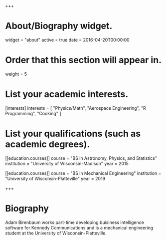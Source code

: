 +++
# About/Biography widget.
widget = "about"
active = true
date = 2016-04-20T00:00:00

# Order that this section will appear in.
weight = 5

# List your academic interests.
[interests]
  interests = [
    "Physics/Math",
    "Aerospace Engineering",
    "R Programming",
    "Cooking"
  ]

# List your qualifications (such as academic degrees).

[[education.courses]]
  course = "BS in Astronomy, Physics, and Statistics"
  institution = "University of Wisconsin-Madison"
  year = 2015
  
  [[education.courses]]
  course = "BS in Mechanical Engineering"
  institution = "University of Wisconsin-Platteville"
  year = 2019
 
+++

# Biography

Adam Birenbaum works part-time developing buisiness intelligence software for Kennedy Communications and is a mechanical engineering student at the University of Wisconsin-Platteville.
